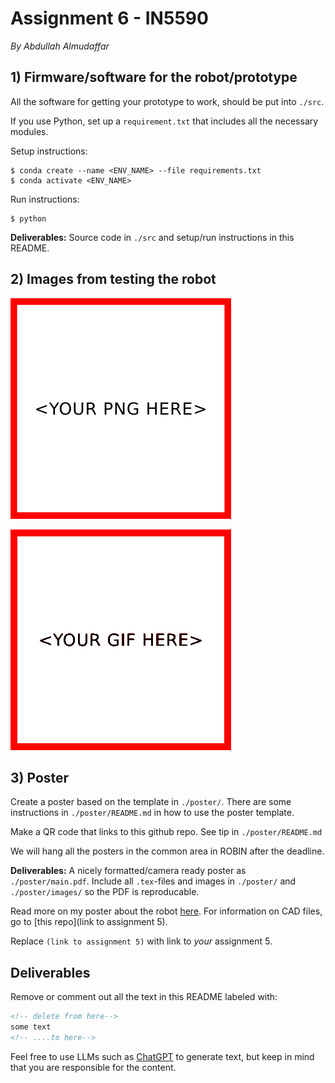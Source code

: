 # Assignment 6 - IN5590
<!-- replace heading to name of prototype/robot -->
*By Abdullah Almudaffar*

## 1) Firmware/software for the robot/prototype

<!-- delete from here-->
All the software for getting your prototype to work, should be put into `./src`. 

If you use Python, set up a `requirement.txt` that includes all the necessary modules.
<!-- ....to here-->

Setup instructions:
```
$ conda create --name <ENV_NAME> --file requirements.txt
$ conda activate <ENV_NAME>
```

Run instructions: 
```
$ python 
```

<!-- delete from here-->
**Deliverables:** Source code in `./src` and setup/run instructions in this README.
<!-- ....to here-->

## 2) Images from testing the robot

[![Image of the prototype in action](./poster/images/2.png)](./poster/main.pdf)

[![GIF of the prototype in action](./poster/images/2.gif)](./poster/main.pdf)

## 3) Poster

Create a poster based on the template in `./poster/`. 
There are some instructions in `./poster/README.md` in how to use the poster template.

Make a QR code that links to this github repo. See tip in `./poster/README.md`

We will hang all the posters in the common area in ROBIN after the deadline.

**Deliverables:** A nicely formatted/camera ready poster as `./poster/main.pdf`. Include all `.tex`-files and images in `./poster/` and `./poster/images/` so the PDF is reproducable. 
<!-- ....to here-->

Read more on my poster about the robot [here](./poster/main.pdf). For information on
CAD files, go to [this repo](link to assignment 5).


<!-- delete from here to end of file -->

Replace `(link to assignment 5)` with link to *your* assignment 5.

## Deliverables

Remove or comment out all the text in this README labeled with: 

``` html
<!-- delete from here-->
some text
<!-- ....to here-->
```

Feel free to use LLMs such as [ChatGPT](https://gpt.uio.no/) to generate text, but keep in mind that you are responsible for the content.
